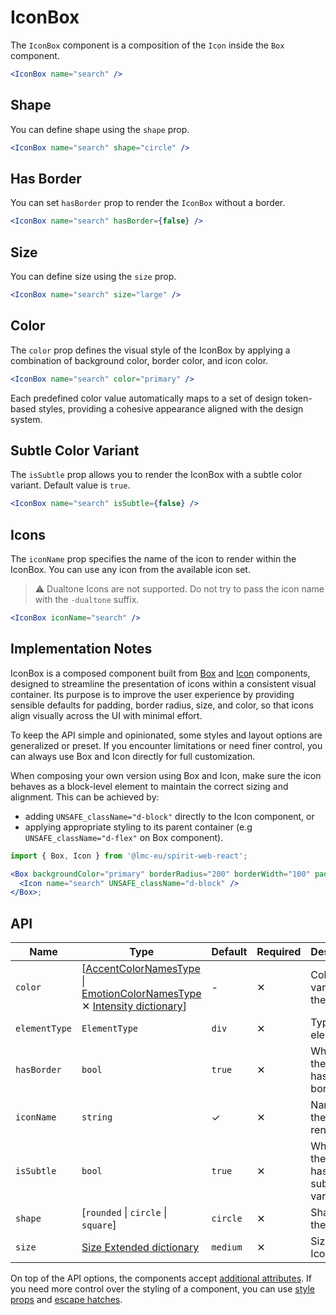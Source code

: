 # IconBox

The `IconBox` component is a composition of the `Icon` inside the `Box` component.

```jsx
<IconBox name="search" />
```

## Shape

You can define shape using the `shape` prop.

```jsx
<IconBox name="search" shape="circle" />
```

## Has Border

You can set `hasBorder` prop to render the `IconBox` without a border.

```jsx
<IconBox name="search" hasBorder={false} />
```

## Size

You can define size using the `size` prop.

```jsx
<IconBox name="search" size="large" />
```

## Color

The `color` prop defines the visual style of the IconBox by applying a combination of background color, border color, and icon color.

```jsx
<IconBox name="search" color="primary" />
```

Each predefined color value automatically maps to a set of design token-based styles, providing a cohesive appearance aligned with the design system.

## Subtle Color Variant

The `isSubtle` prop allows you to render the IconBox with a subtle color variant. Default value is `true`.

```jsx
<IconBox name="search" isSubtle={false} />
```

## Icons

The `iconName` prop specifies the name of the icon to render within the IconBox. You can use any icon from the available icon set.

> ⚠️ Dualtone Icons are not supported. Do not try to pass the icon name with the `-dualtone` suffix.

```jsx
<IconBox iconName="search" />
```

## Implementation Notes

IconBox is a composed component built from [Box][box-component] and [Icon][icon-component] components, designed to streamline the presentation of icons within a consistent visual container.
Its purpose is to improve the user experience by providing sensible defaults for padding, border radius, size, and color, so that icons align visually across the UI with minimal effort.

To keep the API simple and opinionated, some styles and layout options are generalized or preset.
If you encounter limitations or need finer control, you can always use Box and Icon directly for full customization.

When composing your own version using Box and Icon, make sure the icon behaves as a block-level element to maintain the correct sizing and alignment. This can be achieved by:

- adding `UNSAFE_className="d-block"` directly to the Icon component, or
- applying appropriate styling to its parent container (e.g `UNSAFE_className="d-flex"` on Box component).

```jsx
import { Box, Icon } from '@lmc-eu/spirit-web-react';

<Box backgroundColor="primary" borderRadius="200" borderWidth="100" padding="space-600">
  <Icon name="search" UNSAFE_className="d-block" />
</Box>;
```

## API

| Name          | Type                                                                                                                                                | Default  | Required | Description                                    |
| ------------- | --------------------------------------------------------------------------------------------------------------------------------------------------- | -------- | -------- | ---------------------------------------------- |
| `color`       | \[[AccentColorNamesType][readme-generated-types] \| [EmotionColorNamesType][readme-generated-types] ✕ [Intensity dictionary][dictionary-intensity]] | -        | ✕        | Color variant of the IconBox                   |
| `elementType` | `ElementType`                                                                                                                                       | `div`    | ✕        | Type of element                                |
| `hasBorder`   | `bool`                                                                                                                                              | `true`   | ✕        | Whether the IconBox has a border               |
| `iconName`    | `string`                                                                                                                                            | ✓        | ✕        | Name of the icon to render                     |
| `isSubtle`    | `bool`                                                                                                                                              | `true`   | ✕        | Whether the IconBox has a subtle color variant |
| `shape`       | \[`rounded` \| `circle` \| `square`]                                                                                                                | `circle` | ✕        | Shape of the IconBox                           |
| `size`        | [Size Extended dictionary][dictionary-size]                                                                                                         | `medium` | ✕        | Size of the IconBox                            |

On top of the API options, the components accept [additional attributes][readme-additional-attributes].
If you need more control over the styling of a component, you can use [style props][readme-style-props]
and [escape hatches][readme-escape-hatches].

[box-component]: https://github.com/lmc-eu/spirit-design-system/blob/main/packages/web-react/src/components/Box/README.md
[dictionary-intensity]: https://github.com/lmc-eu/spirit-design-system/tree/main/docs/DICTIONARIES.md#intensity
[dictionary-size]: https://github.com/lmc-eu/spirit-design-system/tree/main/docs/DICTIONARIES.md#size
[icon-component]: https://github.com/lmc-eu/spirit-design-system/blob/main/packages/web-react/src/components/Icon/README.md
[readme-additional-attributes]: https://github.com/lmc-eu/spirit-design-system/blob/main/packages/web-react/README.md#additional-attributes
[readme-escape-hatches]: https://github.com/lmc-eu/spirit-design-system/blob/main/packages/web-react/README.md#escape-hatches
[readme-generated-types]: https://github.com/lmc-eu/spirit-design-system/blob/main/packages/web-react/README.md#types-generated-from-design-tokens
[readme-style-props]: https://github.com/lmc-eu/spirit-design-system/blob/main/packages/web-react/README.md#style-props
